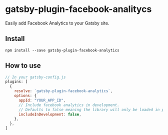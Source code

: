 # gatsby-plugin-facebook-analitycs

Easily add Facebook Analytics to your Gatsby site.

## Install

`npm install --save gatsby-plugin-facebook-analytics`

## How to use

```javascript
// In your gatsby-config.js
plugins: [
  {
    resolve: `gatsby-plugin-facebook-analytics`,
    options: {
      appId: "YOUR_APP_ID",
      // Include facebook analytics in development.
      // Defaults to false meaning the library will only be loaded in production.
      includeInDevelopment: false,
    },
  },
]
```
